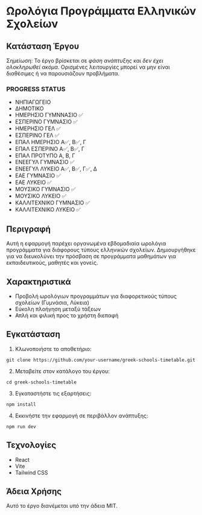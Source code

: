 # Ωρολόγια Προγράμματα Ελληνικών Σχολείων

## Κατάσταση Έργου

Σημείωση: Το έργο βρίσκεται σε *φάση ανάπτυξης* και *δεν έχει ολοκληρωθεί ακόμα*. Ορισμένες λειτουργίες μπορεί να μην είναι διαθέσιμες ή να παρουσιάζουν προβλήματα.

### PROGRESS STATUS
- ΝΗΠΙΑΓΩΓΕΙΟ
- ΔΗΜΟΤΙΚΟ
- ΗΜΕΡΗΣΙΟ ΓΥΜΝΝΑΣΙΟ ✅
- ΕΣΠΕΡΙΝΟ ΓΥΜΝΑΣΙΟ ✅
- ΗΜΕΡΗΣΙΟ ΓΕΛ ✅
- ΕΣΠΕΡΙΝΟ ΓΕΛ ✅
- ΕΠΑΛ ΗΜΕΡΗΣΙΟ Α✅, Β✅, Γ
- ΕΠΑΛ ΕΣΠΕΡΙΝΟ Α✅, Β✅, Γ
- ΕΠΑΛ ΠΡΟΤΥΠΟ Α, Β, Γ
- ΕΝΕΕΓΥΛ ΓΥΜΝΑΣΙΟ ✅
- ΕΝΕΕΓΥΛ ΛΥΚΕΙΟ Α✅, Β✅, Γ✅, Δ
- ΕΑΕ ΓΥΜΝΑΣΙΟ ✅
- ΕΑΕ ΛΥΚΕΙΟ ✅
- ΜΟΥΣΙΚΟ ΓΥΜΝΑΣΙΟ ✅
- ΜΟΥΣΙΚΟ ΛΥΚΕΙΟ ✅
- ΚΑΛΛΙΤΕΧΝΙΚΟ ΓΥΜΝΑΣΙΟ ✅
- ΚΑΛΛΙΤΕΧΝΙΚΟ ΛΥΚΕΙΟ ✅

## Περιγραφή

Αυτή η εφαρμογή παρέχει οργανωμένα εβδομαδιαία ωρολόγια προγράμματα για διάφορους τύπους ελληνικών σχολείων. Δημιουργήθηκε για να διευκολύνει την πρόσβαση σε προγράμματα μαθημάτων για εκπαιδευτικούς, μαθητές και γονείς.

## Χαρακτηριστικά

- Προβολή ωρολόγιων προγραμμάτων για διαφορετικούς τύπους σχολείων (Γυμνάσια, Λύκεια)
- Εύκολη πλοήγηση μεταξύ τάξεων
- Απλή και φιλική προς το χρήστη διεπαφή

## Εγκατάσταση

1. Κλωνοποιήστε το αποθετήριο:
```
git clone https://github.com/your-username/greek-schools-timetable.git
```

2. Μεταβείτε στον κατάλογο του έργου:
```
cd greek-schools-timetable
```

3. Εγκαταστήστε τις εξαρτήσεις:
```
npm install
```

4. Εκκινήστε την εφαρμογή σε περιβάλλον ανάπτυξης:
```
npm run dev
```

## Τεχνολογίες

- React
- Vite
- Tailwind CSS

## Άδεια Χρήσης

Αυτό το έργο διανέμεται υπό την άδεια MIT.


